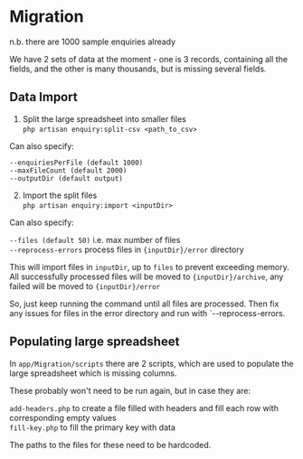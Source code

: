# Migration

n.b. there are 1000 sample enquiries already

We have 2 sets of data at the moment - one is 3 records, containing all the fields, and the other is many thousands, but
is missing several fields.

## Data Import

1) Split the large spreadsheet into smaller files \
`php artisan enquiry:split-csv <path_to_csv>`

Can also specify:

`--enquiriesPerFile (default 1000)` \
`--maxFileCount (default 2000)` \
`--outputDir (default output)`

2) Import the split files \
`php artisan enquiry:import <inputDir>`

Can also specify:

`--files (default 50)` i.e. max number of files \
`--reprocess-errors` process files in `{inputDir}/error` directory

This will import files in `inputDir`, up to `files` to prevent exceeding memory. \
All successfully processed files will be moved to `{inputDir}/archive`, any failed will be moved to `{inputDir}/error`

So, just keep running the command until all files are processed. Then fix any issues for files in the error directory
and run with `--reprocess-errors.

## Populating large spreadsheet

In `app/Migration/scripts` there are 2 scripts, which are used to populate the large spreadsheet which is missing
columns.

These probably won't need to be run again, but in case they are:

`add-headers.php` to create a file filled with headers and fill each row with corresponding empty values \
`fill-key.php` to fill the primary key with data

The paths to the files for these need to be hardcoded.
